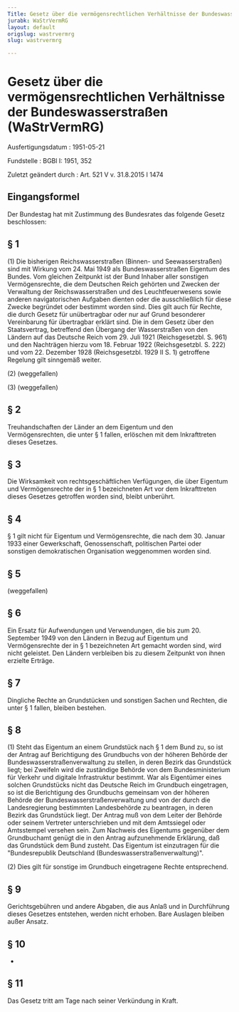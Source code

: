 ```yaml
---
Title: Gesetz über die vermögensrechtlichen Verhältnisse der Bundeswasserstraßen
jurabk: WaStrVermRG
layout: default
origslug: wastrvermrg
slug: wastrvermrg

---
```


# Gesetz über die vermögensrechtlichen Verhältnisse der Bundeswasserstraßen (WaStrVermRG)

Ausfertigungsdatum
:   1951-05-21

Fundstelle
:   BGBl I: 1951, 352

Zuletzt geändert durch
:   Art. 521 V v. 31.8.2015 I 1474


## Eingangsformel

Der Bundestag hat mit Zustimmung des Bundesrates das folgende Gesetz beschlossen:


## § 1

(1) Die bisherigen Reichswasserstraßen (Binnen- und Seewasserstraßen) sind mit Wirkung vom 24. Mai 1949 als Bundeswasserstraßen Eigentum des Bundes. Vom gleichen Zeitpunkt ist der Bund Inhaber aller sonstigen Vermögensrechte, die dem Deutschen Reich gehörten und Zwecken der Verwaltung der Reichswasserstraßen und des Leuchtfeuerwesens sowie anderen navigatorischen Aufgaben dienten oder die ausschließlich für diese Zwecke begründet oder bestimmt worden sind. Dies gilt auch für Rechte, die durch Gesetz für unübertragbar oder nur auf Grund besonderer Vereinbarung für übertragbar erklärt sind. Die in dem Gesetz über den Staatsvertrag, betreffend den Übergang der Wasserstraßen von den Ländern auf das Deutsche Reich vom 29. Juli 1921 (Reichsgesetzbl. S. 961) und den Nachträgen hierzu vom 18. Februar 1922 (Reichsgesetzbl. S. 222) und vom 22. Dezember 1928 (Reichsgesetzbl. 1929 II S. 1) getroffene Regelung gilt sinngemäß weiter.

(2) (weggefallen)

(3) (weggefallen)


## § 2

Treuhandschaften der Länder an dem Eigentum und den Vermögensrechten, die unter § 1 fallen, erlöschen mit dem Inkrafttreten dieses Gesetzes.


## § 3

Die Wirksamkeit von rechtsgeschäftlichen Verfügungen, die über Eigentum und Vermögensrechte der in § 1 bezeichneten Art vor dem Inkrafttreten dieses Gesetzes getroffen worden sind, bleibt unberührt.


## § 4

§ 1 gilt nicht für Eigentum und Vermögensrechte, die nach dem 30. Januar 1933 einer Gewerkschaft, Genossenschaft, politischen Partei oder sonstigen demokratischen Organisation weggenommen worden sind.


## § 5

(weggefallen)


## § 6

Ein Ersatz für Aufwendungen und Verwendungen, die bis zum 20. September 1949 von den Ländern in Bezug auf Eigentum und Vermögensrechte der in § 1 bezeichneten Art gemacht worden sind, wird nicht geleistet. Den Ländern verbleiben bis zu diesem Zeitpunkt von ihnen erzielte Erträge.


## § 7

Dingliche Rechte an Grundstücken und sonstigen Sachen und Rechten, die unter § 1 fallen, bleiben bestehen.


## § 8

(1) Steht das Eigentum an einem Grundstück nach § 1 dem Bund zu, so ist der Antrag auf Berichtigung des Grundbuchs von der höheren Behörde der Bundeswasserstraßenverwaltung zu stellen, in deren Bezirk das Grundstück liegt; bei Zweifeln wird die zuständige Behörde von dem Bundesministerium für Verkehr und digitale Infrastruktur bestimmt. War als Eigentümer eines solchen Grundstücks nicht das Deutsche Reich im Grundbuch eingetragen, so ist die Berichtigung des Grundbuchs gemeinsam von der höheren Behörde der Bundeswasserstraßenverwaltung und von der durch die Landesregierung bestimmten Landesbehörde zu beantragen, in deren Bezirk das Grundstück liegt. Der Antrag muß von dem Leiter der Behörde oder seinem Vertreter unterschrieben und mit dem Amtssiegel oder Amtsstempel versehen sein. Zum Nachweis des Eigentums gegenüber dem Grundbuchamt genügt die in den Antrag aufzunehmende Erklärung, daß das Grundstück dem Bund zusteht. Das Eigentum ist einzutragen für die "Bundesrepublik Deutschland (Bundeswasserstraßenverwaltung)".

(2) Dies gilt für sonstige im Grundbuch eingetragene Rechte entsprechend.


## § 9

Gerichtsgebühren und andere Abgaben, die aus Anlaß und in Durchführung dieses Gesetzes entstehen, werden nicht erhoben. Bare Auslagen bleiben außer Ansatz.


## § 10

-


## § 11

Das Gesetz tritt am Tage nach seiner Verkündung in Kraft.

